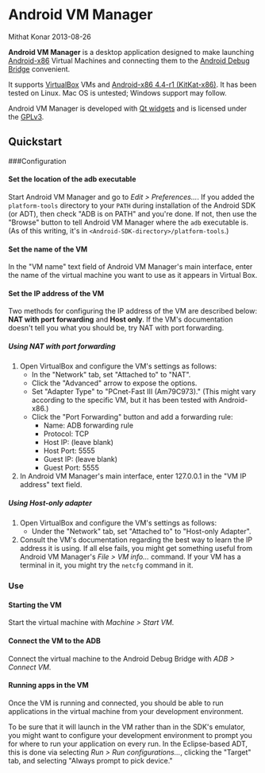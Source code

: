 Android VM Manager
==================

Mithat Konar
2013-08-26

**Android VM Manager** is a desktop application designed to make launching [Android-x86](http://www.android-x86.org/) Virtual Machines and connecting them to the [Android Debug Bridge](https://developer.android.com/tools/help/adb.html) convenient. 

It supports [VirtualBox](https://www.virtualbox.org/) VMs and [Android-x86 4.4-r1 (KitKat-x86)](http://www.android-x86.org/releases/releasenote-4-4-r1). It has been tested on Linux. Mac OS is untested; Windows support may follow.

Android VM Manager is developed with [Qt widgets](http://qt-project.org/) and is licensed under the [GPLv3](https://www.gnu.org/licenses/gpl-3.0.txt).

Quickstart
-----------
###Configuration
#### Set the location of the adb executable
Start Android VM Manager and go to _Edit > Preferences..._. If you added the `platform-tools` directory to your `PATH` during installation of the Android SDK (or ADT), then check "ADB is on PATH" and you're done. If not, then use the "Browse" button to tell Android VM Manager where the `adb` executable is. (As of this writing, it's in `<Android-SDK-directory>/platform-tools`.) 

#### Set the name of the VM
In the "VM name" text field of Android VM Manager's main interface, enter the name of the virtual machine you want to use as it appears in Virtual Box.

#### Set the IP address of the VM
Two methods for configuring the IP address of the VM are described below: **NAT with port forwarding** and **Host only**. If the VM's documentation doesn't tell you what you should be, try NAT with port forwarding.

##### Using NAT with port forwarding
1. Open VirtualBox and configure the VM's settings as follows:
    * In the "Network" tab, set "Attached to" to "NAT".
    * Click the "Advanced" arrow to expose the options.
    * Set "Adapter Type" to "PCnet-Fast III (Am79C973)." (This might vary according to the specific VM, but it has been tested with Android-x86.)
    * Click the "Port Forwarding" button and add a forwarding rule:
        * Name: ADB forwarding rule
        * Protocol: TCP
        * Host IP: (leave blank)
        * Host Port: 5555
        * Guest IP: (leave blank)
        * Guest Port: 5555            
2. In Android VM Manager's main interface, enter 127.0.0.1 in the "VM IP address" text field.

##### Using Host-only adapter
1. Open VirtualBox and configure the VM's settings as follows:
    * Under the "Network" tab, set "Attached to" to "Host-only Adapter".
2. Consult the VM's documentation regarding the best way to learn the IP address it is using. If all else fails, you might get something useful from Android VM Manager's _File > VM info..._ command. If your VM has a terminal in it, you might try the `netcfg` command in it.

### Use
#### Starting the VM
Start the virtual machine with _Machine > Start VM_.

#### Connect the VM to the ADB
Connect the virtual machine to the Android Debug Bridge with _ADB > Connect VM_.

#### Running apps in the VM
Once the VM is running and connected, you should be able to run applications in the virtual machine from your development environment.

To be sure that it will launch in the VM rather than in the SDK's emulator, you might want to configure your development environment to prompt you for where to run your application on every run. In the Eclipse-based ADT, this is done via selecting _Run > Run configurations..._, clicking the "Target" tab, and selecting "Always prompt to pick device." 
